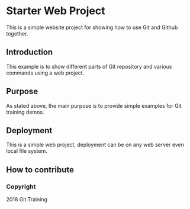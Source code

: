 # Starter Web Project

This is a simple website project for showing how to use Git and Github together.

## Introduction

This example is to show different parts of Git repository and various commands using a web project. 

## Purpose

As stated  above, the main purpose is to provide simple examples for Git training demos.

## Deployment

This is a simple web project, deployment can be on any web server even local file system.

## How to contribute

### Copyright

2018 Git.Training